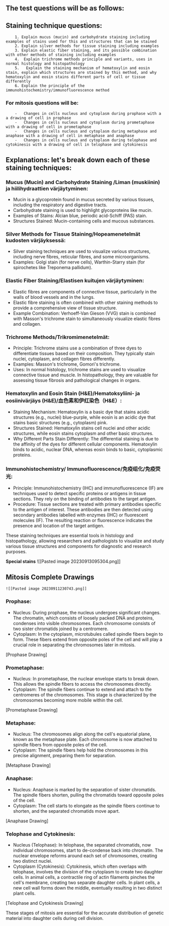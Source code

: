 ## The test questions will be as follows: ##

## Staining technique questions: ##

```
	1. Explain mucus (mucin) and carbohydrate staining including examples of stains used for this and structures that can be stained 
	2. Explain silver methods for tissue staining including examples 
	3. Explain elastic fiber staining, and its possible combination with other methods of staining including examples 
	4.  Explain trichrome methods principle and variants, uses in normal histology and histopathology
	5.   Explain the staining mechanism of hematoxylin and eosin stain, explain which structures are stained by this method, and why hematoxylin and eosin stains different parts of cell or tissue differently
	6. Explain the principle of the immunohistochemistry/immunofluorescence method
```
### For mitosis questions will be: ###

```
	-   Changes in cells nucleus and cytoplasm during prophase with a a drawing of cell in prophase
	-   Changes in cells nucleus and cytoplasm during prometaphase with a drawing of cell in prometaphase
	-   Changes in cells nucleus and cytoplasm during metaphase and anaphase with a drawing of cell in metaphase and anaphase
	-   Changes in cells nucleus and cytoplasm during telophase and cytokinesis with a drawing of cell in telophase and cytokinesis

```
## Explanations: let's break down each of these staining techniques: 

### Mucus (Mucin) and Carbohydrate Staining /Liman (muskiinin) ja hiilihydraattien värjäytyminen:
-  Mucin is a glycoprotein found in mucus secreted by various tissues, including the respiratory and digestive tracts.
- Carbohydrate staining is used to highlight glycoproteins like mucin.
- Examples of Stains: Alcian blue, periodic acid-Schiff (PAS) stain.
- Structures Stained: Mucin-containing cells and mucous substances.
	
### Silver Methods for Tissue Staining/Hopeamenetelmät kudosten värjäyksessä:
-  Silver staining techniques are used to visualize various structures, including nerve fibres, reticular fibres, and some microorganisms.
- Examples: Golgi stain (for nerve cells), Warthin-Starry stain (for spirochetes like Treponema pallidum).
	  
	
### Elastic Fiber Staining/Elastisen kuitujen värjäytyminen:
- Elastic fibres are components of connective tissue, particularly in the walls of blood vessels and in the lungs.
- Elastic fibre staining is often combined with other staining methods to provide a comprehensive view of tissue structure.
- Example Combination: Verhoeff-Van Gieson (VVG) stain is combined with Masson's trichrome stain to simultaneously visualize elastic fibres and collagen.
	
   
### Trichrome Methods/Trikromimenetelmät:
- Principle: Trichrome stains use a combination of three dyes to differentiate tissues based on their composition. They typically stain nuclei, cytoplasm, and collagen fibres differently.
- Examples: Masson's trichrome, Gomori's trichrome.
- Uses: In normal histology, trichrome stains are used to visualize connective tissue and muscle. In histopathology, they are valuable for assessing tissue fibrosis and pathological changes in organs.
	 
   
### Hematoxylin and Eosin Stain (H&E)/Hematoksyliini- ja eosiinivärjäys (H&E)/血色素和伊红染色（H&E）:
- Staining Mechanism: Hematoxylin is a basic dye that stains acidic structures (e.g., nuclei) blue-purple, while eosin is an acidic dye that stains basic structures (e.g., cytoplasm) pink.
- Structures Stained: Hematoxylin stains cell nuclei and other acidic structures, while eosin stains cytoplasm and other basic structures.
- Why Different Parts Stain Differently: The differential staining is due to the affinity of the dyes for different cellular components. Hematoxylin binds to acidic, nuclear DNA, whereas eosin binds to basic, cytoplasmic proteins.
	

### Immunohistochemistry/ Immunofluorescence/免疫组化/免疫荧光:
- Principle: Immunohistochemistry (IHC) and immunofluorescence (IF) are techniques used to detect specific proteins or antigens in tissue sections. They rely on the binding of antibodies to the target antigen.
- Procedure: Tissue sections are treated with primary antibodies specific to the antigen of interest. These antibodies are then detected using secondary antibodies labelled with enzymes (IHC) or fluorescent molecules (IF). The resulting reaction or fluorescence indicates the presence and location of the target antigen.
	 
   
These staining techniques are essential tools in histology and histopathology, allowing researchers and pathologists to visualize and study various tissue structures and components for diagnostic and research purposes.

**Special stains**
	![[Pasted image 20230913095304.png]]


## Mitosis Complete Drawings ##

	![[Pasted image 20230911230743.png]]

### Prophase:
-  Nucleus: During prophase, the nucleus undergoes significant changes. The chromatin, which consists of loosely packed DNA and proteins, condenses into visible chromosomes. Each chromosome consists of two sister chromatids joined by a centromere.
- Cytoplasm: In the cytoplasm, microtubules called spindle fibers begin to form. These fibers extend from opposite poles of the cell and will play a crucial role in separating the chromosomes later in mitosis.

[Prophase Drawing]

### Prometaphase:
- Nucleus: In prometaphase, the nuclear envelope starts to break down. This allows the spindle fibers to access the chromosomes directly.
- Cytoplasm: The spindle fibers continue to extend and attach to the centromeres of the chromosomes. This stage is characterized by the chromosomes becoming more mobile within the cell.

[Prometaphase Drawing]

### Metaphase:
- Nucleus: The chromosomes align along the cell's equatorial plane, known as the metaphase plate. Each chromosome is now attached to spindle fibers from opposite poles of the cell.
- Cytoplasm: The spindle fibers help hold the chromosomes in this precise alignment, preparing them for separation.

[Metaphase Drawing]

### Anaphase:
- Nucleus: Anaphase is marked by the separation of sister chromatids. The spindle fibers shorten, pulling the chromatids toward opposite poles of the cell.
- Cytoplasm: The cell starts to elongate as the spindle fibers continue to shorten, and the separated chromatids move apart.

[Anaphase Drawing]

### Telophase and Cytokinesis:
- Nucleus (Telophase): In telophase, the separated chromatids, now individual chromosomes, start to de-condense back into chromatin. The nuclear envelope reforms around each set of chromosomes, creating two distinct nuclei.
- Cytoplasm (Cytokinesis): Cytokinesis, which often overlaps with telophase, involves the division of the cytoplasm to create two daughter cells. In animal cells, a contractile ring of actin filaments pinches the cell's membrane, creating two separate daughter cells. In plant cells, a new cell wall forms down the middle, eventually resulting in two distinct plant cells.

[Telophase and Cytokinesis Drawing]

These stages of mitosis are essential for the accurate distribution of genetic material into daughter cells during cell division.
